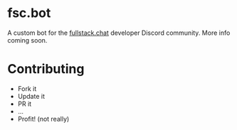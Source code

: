 # fsc.bot

A custom bot for the [fullstack.chat](https://fullstack.chat) developer Discord community. More info coming soon.

# Contributing

- Fork it
- Update it
- PR it
- ...
- Profit! (not really)